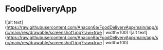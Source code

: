 # FoodDeliveryApp
![alt text](https://raw.githubusercontent.com/Anacon6a/FoodDeliveryApp/main/app/src/main/res/drawable/screenshot1.jpg?raw=true | width=100)
![alt text](https://raw.githubusercontent.com/Anacon6a/FoodDeliveryApp/main/app/src/main/res/drawable/screenshot1.jpg?raw=true | width=100)
